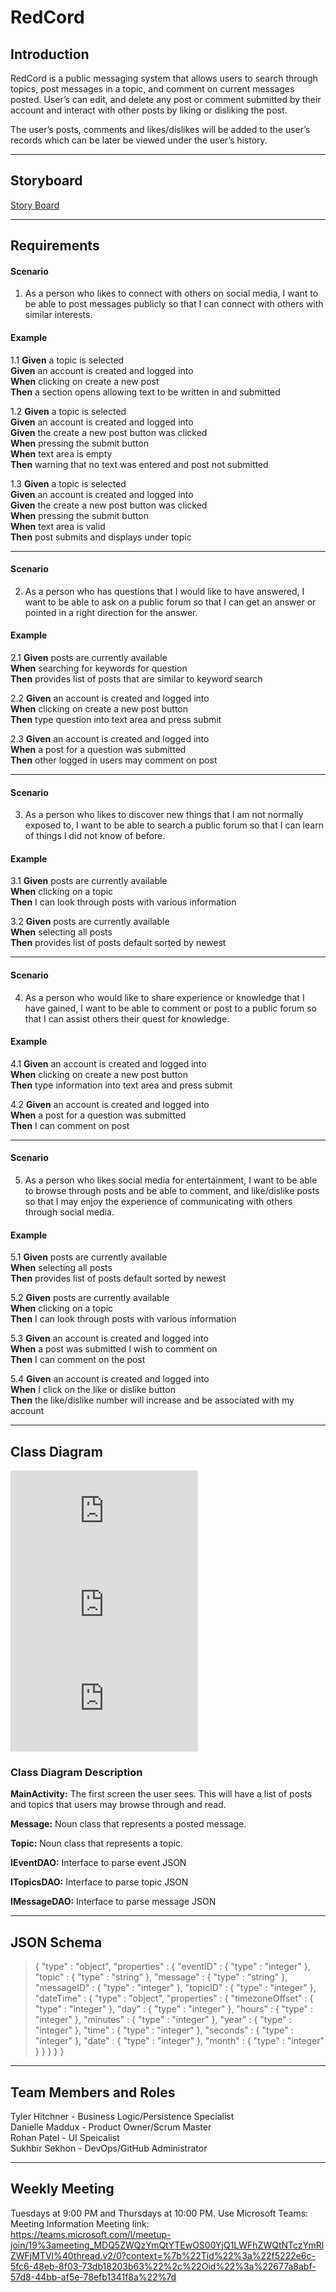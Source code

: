 # RedCord

## Introduction  


RedCord is a public messaging system that allows users to search through topics, post messages in a topic, and comment on current messages posted. User’s can edit, and delete any post or comment submitted by their account and interact with other posts by liking or disliking the post.

The user’s posts, comments and likes/dislikes will be added to the user’s records which can be later be viewed under the user’s history. 

---
## Storyboard  

[Story Board](https://projects.invisionapp.com/prototype/cktashbi600d4pg019y0hc45x/play)



---
## Requirements  
#### Scenario  

1. As a person who likes to connect with others on social media, I want to be able to post messages publicly so that I can connect with others with similar interests.

#### Example  

1.1 **Given** a topic is selected
<br/>
**Given** an account is created and logged into
<br/>
**When** clicking on create a new post
<br/>
**Then** a section opens allowing text to be written in and submitted
<br/>  

1.2 **Given** a topic is selected
<br/>
**Given** an account is created and logged into
<br/>
**Given** the create a new post button was clicked
<br/>
**When** pressing the submit button
<br/>
**When** text area is empty
<br/>
**Then** warning that no text was entered and post not submitted
<br/>  

1.3 **Given** a topic is selected
<br/>
**Given** an account is created and logged into
<br/>
**Given** the create a new post button was clicked
<br/>
**When** pressing the submit button
<br/>
**When** text area is valid
<br/>
**Then** post submits and displays under topic
<br/>  

---
#### Scenario  

2. As a person who has questions that I would like to have answered, I want to be able to ask on a public forum so that I can get an answer or pointed in a right direction for the answer. 

#### Example  

2.1 **Given** posts are currently available
<br/>
**When** searching for keywords for question
<br/>
**Then** provides list of posts that are similar to keyword search
<br/>  

2.2 **Given** an account is created and logged into
<br/>
**When** clicking on create a new post button
<br/>
**Then** type question into text area and press submit
<br/>  

2.3 **Given** an account is created and logged into
<br/>
**When** a post for a question was submitted
<br/>
**Then** other logged in users may comment on post
<br/>  

---  
#### Scenario  

3. As a person who likes to discover new things that I am not normally exposed to, I want to be able to search a public forum so that I can learn of things I did not know of before.

#### Example  

3.1 **Given** posts are currently available
<br/>
**When** clicking on a topic
<br/>
**Then** I can look through posts with various information
<br/>  

3.2 **Given** posts are currently available
<br/>
**When** selecting all posts
<br/>
**Then** provides list of posts default sorted by newest
<br/> 

---   
#### Scenario  

4. As a person who would like to share experience or knowledge that I have gained, I want to be able to comment or post to a public forum so that I can assist others their quest for knowledge.

#### Example  

4.1 **Given** an account is created and logged into
<br/>
**When** clicking on create a new post button
<br/>
**Then** type information into text area and press submit
<br/>  

4.2 **Given** an account is created and logged into
<br/>
**When** a post for a question was submitted
<br/>
**Then** I can comment on post
<br/>  

---  
#### Scenario  

5. As a person who likes social media for entertainment, I want to be able to browse through posts and be able to comment, and like/dislike posts so that I may enjoy the experience of communicating with others through social media.

#### Example  

5.1 **Given** posts are currently available
<br/>
**When** selecting all posts
<br/>
**Then** provides list of posts default sorted by newest
<br/> 

5.2 **Given** posts are currently available
<br/>
**When** clicking on a topic
<br/>
**Then** I can look through posts with various information
<br/>  

5.3 **Given** an account is created and logged into
<br/>
**When** a post was submitted I wish to comment on
<br/>
**Then** I can comment on the post
<br/>  

5.4 **Given** an account is created and logged into
<br/>
**When** I click on the like or dislike button
<br/>
**Then** the like/dislike number will increase and be associated with my account
<br/>  

---
## Class Diagram  

![redcordDAO&DTO (1).pdf](https://github.com/sukhbirsekhon/RedCord/files/7157652/redcordDAO.DTO.1.pdf)
![redcordService (2).pdf](https://github.com/sukhbirsekhon/RedCord/files/7157653/redcordService.2.pdf)
![redcordUI (1).pdf](https://github.com/sukhbirsekhon/RedCord/files/7157654/redcordUI.1.pdf)

### Class Diagram Description  

**MainActivity:**  The first screen the user sees. This will have a list of posts and topics that users may browse through and read.  

**Message:**  Noun class that represents a posted message.  

**Topic:**  Noun class that represents a topic.  

**IEventDAO:** Interface to parse event JSON  

**ITopicsDAO:** Interface to parse topic JSON  

**IMessageDAO:** Interface to parse message JSON  

---
## JSON Schema
>{
>  "type" : "object",
>  "properties" : {
>    "eventID" : {
>      "type" : "integer"
>    },
>    "topic" : {
>      "type" : "string"
>    },
>    "message" : {
>      "type" : "string"
>    },
>    "messageID" : {
>      "type" : "integer"
>    },
>    "topicID" : {
>      "type" : "integer"
>    },
>    "dateTime" : {
>      "type" : "object",
>      "properties" : {
>        "timezoneOffset" : {
>          "type" : "integer"
>        },
>        "day" : {
>          "type" : "integer"
>        },
>        "hours" : {
>          "type" : "integer"
>        },
>        "minutes" : {
>          "type" : "integer"
>        },
>        "year" : {
>          "type" : "integer"
>        },
>        "time" : {
>          "type" : "integer"
>        },
>        "seconds" : {
>          "type" : "integer"
>        },
>        "date" : {
>          "type" : "integer"
>        },
>        "month" : {
>          "type" : "integer"
>        }
>      }
>    }
>  }
>}

---
## Team Members and Roles  

Tyler Hitchner - Business Logic/Persistence Specialist
<br/>
Danielle Maddux - Product Owner/Scrum Master
<br/>
Rohan Patel - UI Speicalist
<br/>
Sukhbir Sekhon - DevOps/GitHub Administrator
<br/>

---
## Weekly Meeting  

Tuesdays at 9:00 PM and Thursdays at 10:00 PM. Use Microsoft Teams:
<br/>
Meeting Information Meeting link:
<br/>
https://teams.microsoft.com/l/meetup-join/19%3ameeting_MDQ5ZWQzYmQtYTEwOS00YjQ1LWFhZWQtNTczYmRlZWFjMTVl%40thread.v2/0?context=%7b%22Tid%22%3a%22f5222e6c-5fc6-48eb-8f03-73db18203b63%22%2c%22Oid%22%3a%22677a8abf-57d8-44bb-af5e-78efb1341f8a%22%7d
<br/>

